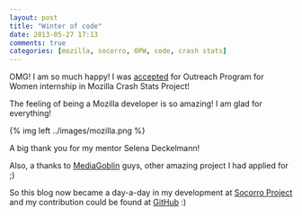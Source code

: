 ```yaml
---
layout: post
title: "Winter of code"
date: 2013-05-27 17:13
comments: true
categories: [mozilla, socorro, OPW, code, crash stats]
---
```



OMG! I am so much happy! I was <a href=https://live.gnome.org/OutreachProgramForWomen/2013/JuneSeptember/#Mozilla>accepted</a> for Outreach Program for Women internship in Mozilla Crash Stats Project!

The feeling of being a Mozilla developer is so amazing!
I am glad for everything!

{% img left ../images/mozilla.png %}

A big thank you for my mentor Selena Deckelmann!

Also, a thanks to <a href=http://mediagoblin.org/>MediaGoblin</a> guys, other amazing project I had applied for ;)

So this blog now became a day-a-day in my development at <a href=https://wiki.mozilla.org/Socorro>Socorro Project</a> and my contribution could be found at <a href=https://github.com/GabiThume>GitHub</a> :)

